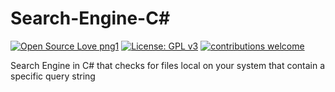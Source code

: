 # Search-Engine-C#
[![Open Source Love png1](https://badges.frapsoft.com/os/v1/open-source.png?v=103)](https://github.com/AdoraNwodo/search-engine-csharp/)
[![License: GPL v3](https://img.shields.io/badge/License-GPL%20v3-blue.svg)](https://github.com/AdoraNwodo/search-engine-csharp/blob/master/LICENSE)
[![contributions welcome](https://img.shields.io/badge/contributions-welcome-brightgreen.svg?style=flat)](https://github.com/AdoraNwodo/search-engine-csharp/issues)

Search Engine in C# that checks for files local on your system that contain a specific query string
